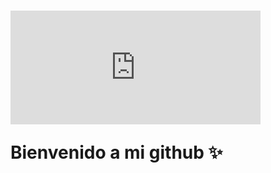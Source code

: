 # <iframe src="https://giphy.com/embed/QXJk9Nsk3YvqwQsPZs" width="400" height="182" frameBorder="0" class="giphy-embed" allowFullScreen></iframe><p><a href="https://giphy.com/stickers/sanrioinc-sanrio-cinnamoroll-sanrio60-QXJk9Nsk3YvqwQsPZs" ></a></p>Bienvenido a mi github ✨
###

 

<!--
**aitigueroo/aitigueroo** is a ✨ _special_ ✨ repository because its `README.md` (this file) appears on your GitHub profile.

Here are some ideas to get you started:

- 🔭 I’m currently working on ...
- 🌱 I’m currently learning ...
- 👯 I’m looking to collaborate on ...
- 🤔 I’m looking for help with ...
- 💬 Ask me about ...
- 📫 How to reach me: ...
- 😄 Pronouns: ...
- ⚡ Fun fact: ...
-->
